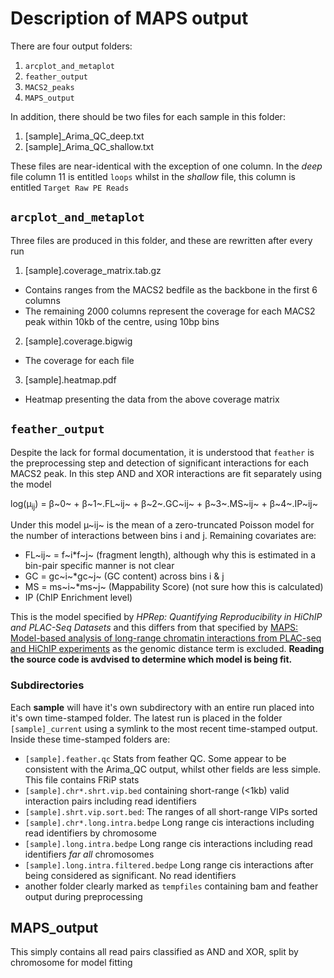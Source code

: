 # Description of MAPS output

There are four output folders:

1. `arcplot_and_metaplot`
2. `feather_output`
3. `MACS2_peaks`
4. `MAPS_output`

In addition, there should be two files for each sample in this folder:

1. [sample]_Arima_QC_deep.txt
2. [sample]_Arima_QC_shallow.txt

These files are near-identical with the exception of one column.
In the *deep* file column 11 is entitled `loops` whilst in the *shallow* file, this column is entitled `Target Raw PE Reads`


## `arcplot_and_metaplot`

Three files are produced in this folder, and these are rewritten after every run

1. [sample].coverage_matrix.tab.gz
  + Contains ranges from the MACS2 bedfile as the backbone in the first 6 columns
  + The remaining 2000 columns represent the coverage for each MACS2 peak within 10kb of the centre, using 10bp bins
2. [sample].coverage.bigwig
  + The coverage for each file
3. [sample].heatmap.pdf
  + Heatmap presenting the data from the above coverage matrix

## `feather_output`

Despite the lack for formal documentation, it is understood that `feather` is the preprocessing step and detection of significant interactions for each MACS2 peak.
In this step AND and XOR interactions are fit separately using the model

log(µ<sub>ij</sub>) = β~0~ + β~1~.FL~ij~ + β~2~.GC~ij~ + β~3~.MS~ij~ + β~4~.IP~ij~

Under this model µ~ij~ is the mean of a zero-truncated Poisson model for the number of interactions between bins i and j.
Remaining covariates are:

- FL~ij~ = f~i*f~j~ (fragment length), although why this is estimated in a bin-pair specific manner is not clear
- GC = gc~i~*gc~j~ (GC content) across bins i & j
- MS = ms~i~*ms~j~ (Mappability Score) (not sure how this is calculated)
- IP (ChIP Enrichment level)

This is the model specified by *HPRep: Quantifying Reproducibility in HiChIP and
PLAC-Seq Datasets* and this differs from that specified by [MAPS: Model-based analysis of long-range chromatin interactions from PLAC-seq and HiChIP experiments](https://journals.plos.org/ploscompbiol/article?id=10.1371/journal.pcbi.1006982#sec028) as the genomic distance term is excluded.
**Reading the source code is avdvised to determine which model is being fit.**

### Subdirectories

Each **sample** will have it's own subdirectory with an entire run placed into it's own time-stamped folder.
The latest run is placed in the folder `[sample]_current` using a symlink to the most recent time-stamped output.
Inside these time-stamped folders are:

- `[sample].feather.qc` Stats from feather QC. Some appear to be consistent with the Arima_QC output, whilst other fields are less simple. This file contains FRiP stats
- `[sample].chr*.shrt.vip.bed` containing short-range (<1kb) valid interaction pairs including read identifiers
- `[sample].shrt.vip.sort.bed`: The ranges of all short-range VIPs sorted
- `[sample].chr*.long.intra.bedpe` Long range cis interactions including read identifiers by chromosome
- `[sample].long.intra.bedpe` Long range cis interactions including read identifiers *far all* chromosomes
- `[sample].long.intra.filtered.bedpe` Long range cis interactions after being considered as significant. No read identifiers
- another folder clearly marked as `tempfiles` containing bam and feather output during preprocessing


## MAPS_output

This simply contains all read pairs classified as AND and XOR, split by chromosome for model fitting
